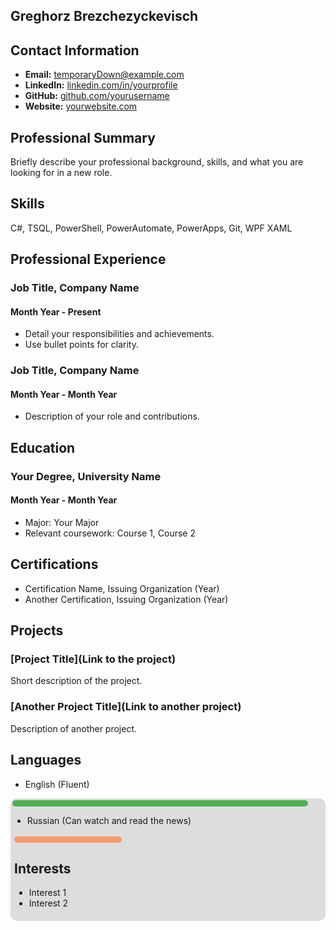## Greghorz Brezchezyckevisch

## Contact Information
- **Email:** temporaryDown@example.com
- **LinkedIn:** [linkedin.com/in/yourprofile](https://www.linkedin.com/in/yourprofile)
- **GitHub:** [github.com/yourusername](https://github.com/yourusername)
- **Website:** [yourwebsite.com](http://yourwebsite.com)

## Professional Summary
Briefly describe your professional background, skills, and what you are looking for in a new role.

## Skills
C#, TSQL, PowerShell, PowerAutomate, PowerApps, Git, WPF XAML

## Professional Experience
### Job Title, Company Name
#### Month Year - Present
- Detail your responsibilities and achievements.
- Use bullet points for clarity.

### Job Title, Company Name
#### Month Year - Month Year
- Description of your role and contributions.

## Education
### Your Degree, University Name
#### Month Year - Month Year
- Major: Your Major
- Relevant coursework: Course 1, Course 2

## Certifications
- Certification Name, Issuing Organization (Year)
- Another Certification, Issuing Organization (Year)

## Projects
### [Project Title](Link to the project)
Short description of the project.

### [Another Project Title](Link to another project)
Description of another project.

## Languages
- English (Fluent)
<div style="background-color: #ddd; border-radius: 10px; padding: 3px;">
  <div style="width: 95%; background-color: #4CAF50; border-radius: 10px; text-align: center; color: white; padding: 5px 0;" />
</div>

- Russian (Can watch and read the news)
<div style="background-color: #ddd; border-radius: 10px; padding: 3px;">
  <div style="width: 35%; background-color: #F7996E; border-radius: 10px; text-align: center; color: white; padding: 5px 0;"/>
</div>

## Interests
- Interest 1
- Interest 2
